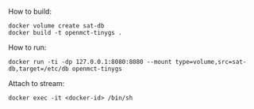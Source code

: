 How to build:
```
docker volume create sat-db
docker build -t openmct-tinygs .
```

How to run:
```
docker run -ti -dp 127.0.0.1:8080:8080 --mount type=volume,src=sat-db,target=/etc/db openmct-tinygs
```

Attach to stream:
```
docker exec -it <docker-id> /bin/sh
```